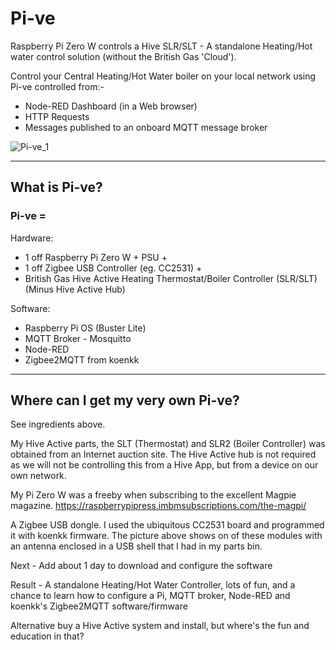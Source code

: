 # Pi-ve
Raspberry Pi Zero W controls a Hive SLR/SLT - A standalone Heating/Hot water control solution (without the British Gas 'Cloud').

Control your Central Heating/Hot Water boiler on your local network using Pi-ve controlled from:-

* Node-RED Dashboard (in a Web browser)
* HTTP Requests
* Messages published to an onboard MQTT message broker

![Pi-ve_1](https://user-images.githubusercontent.com/24318993/116269807-6c4e9180-a776-11eb-95e4-f6336ae7906d.png)

---

## What is Pi-ve?

### Pi-ve =

Hardware: 
* 1 off Raspberry Pi Zero W + PSU +
* 1 off Zigbee USB Controller (eg. CC2531) + 
* British Gas Hive Active Heating Thermostat/Boiler Controller (SLR/SLT)  (Minus Hive Active Hub)

Software:
* Raspberry Pi OS (Buster Lite)
* MQTT Broker - Mosquitto
* Node-RED
* Zigbee2MQTT from koenkk

---

## Where can I get my very own Pi-ve?

See ingredients above. 

My Hive Active parts, the SLT (Thermostat) and SLR2 (Boiler Controller) was obtained from an Internet auction site. The Hive Active hub is not required  as we will not be controlling this from
a Hive App, but from a device on our own network.

My Pi Zero W was a freeby when subscribing to the excellent Magpie magazine. https://raspberrypipress.imbmsubscriptions.com/the-magpi/

A Zigbee USB dongle. I used the ubiquitous CC2531 board and programmed it with koenkk firmware. The picture above shows on of these modules with an antenna enclosed in a USB shell that I had 
in my parts bin.


Next - Add about 1 day to download and configure the software

Result - A standalone Heating/Hot Water Controller, lots of fun, and a chance to learn how to configure a Pi, MQTT broker, Node-RED and koenkk's Zigbee2MQTT software/firmware

Alternative buy a Hive Active system and install, but where's the fun and education in that?







